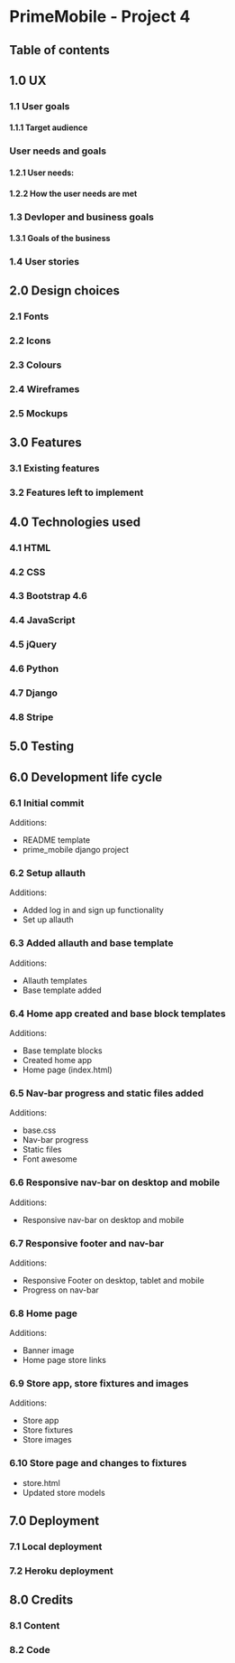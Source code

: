 # PrimeMobile - Project 4

## Table of contents

## 1.0 UX

### 1.1 User goals

#### 1.1.1 Target audience

### User needs and goals

#### 1.2.1 User needs:

#### 1.2.2 How the user needs are met

### 1.3 Devloper and business goals

#### 1.3.1 Goals of the business

### 1.4 User stories

## 2.0 Design choices

### 2.1 Fonts

### 2.2 Icons

### 2.3 Colours

### 2.4 Wireframes

### 2.5 Mockups

## 3.0 Features

### 3.1 Existing features

### 3.2 Features left to implement

## 4.0 Technologies used

### 4.1 HTML

### 4.2 CSS

### 4.3 Bootstrap 4.6

### 4.4 JavaScript

### 4.5 jQuery

### 4.6 Python

### 4.7 Django

### 4.8 Stripe

## 5.0 Testing

## 6.0 Development life cycle

### 6.1 Initial commit

Additions:

- README template
- prime_mobile django project

### 6.2 Setup allauth

Additions:

- Added log in and sign up functionality
- Set up allauth

### 6.3 Added allauth and base template

Additions:

- Allauth templates
- Base template added

### 6.4 Home app created and base block templates

Additions:

- Base template blocks
- Created home app
- Home page (index.html)

### 6.5 Nav-bar progress and static files added

Additions:

- base.css
- Nav-bar progress
- Static files
- Font awesome

### 6.6 Responsive nav-bar on desktop and mobile

Additions:

- Responsive nav-bar on desktop and mobile

### 6.7 Responsive footer and nav-bar

Additions:

- Responsive Footer on desktop, tablet and mobile
- Progress on nav-bar

### 6.8 Home page

Additions:

- Banner image
- Home page store links

### 6.9 Store app, store fixtures and images

Additions:

- Store app
- Store fixtures
- Store images

### 6.10 Store page and changes to fixtures

- store.html
- Updated store models

## 7.0 Deployment

### 7.1 Local deployment

### 7.2 Heroku deployment

## 8.0 Credits

### 8.1 Content

### 8.2 Code
